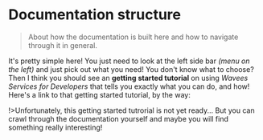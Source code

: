 # Documentation structure
> About how the documentation is built here and how to navigate through it in general.

It's pretty simple here! You just need to look at the left side bar *(menu on the left)* and just pick out what you need! You don't know what to choose? Then I think you should see an **getting started tutorial** on using *Wavees Services for Developers* that tells you exactly what you can do, and how! Here's a link to that getting started tutorial, by the way:

!>Unfortunately, this getting started tutrorial is not yet ready... But you can crawl through the documentation yourself and maybe you will find something really interesting!